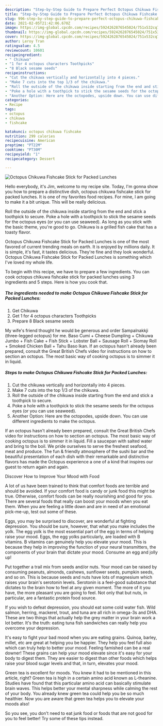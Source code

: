 ```yaml
---
description: "Step-by-Step Guide to Prepare Perfect Octopus Chikuwa Fishcake Stick for Packed Lunches"
title: "Step-by-Step Guide to Prepare Perfect Octopus Chikuwa Fishcake Stick for Packed Lunches"
slug: 996-step-by-step-guide-to-prepare-perfect-octopus-chikuwa-fishcake-stick-for-packed-lunches
date: 2021-02-05T21:42:06.670Z
image: https://img-global.cpcdn.com/recipes/5924262876545024/751x532cq70/octopus-chikuwa-fishcake-stick-for-packed-lunches-recipe-main-photo.jpg
thumbnail: https://img-global.cpcdn.com/recipes/5924262876545024/751x532cq70/octopus-chikuwa-fishcake-stick-for-packed-lunches-recipe-main-photo.jpg
cover: https://img-global.cpcdn.com/recipes/5924262876545024/751x532cq70/octopus-chikuwa-fishcake-stick-for-packed-lunches-recipe-main-photo.jpg
author: Leroy Tran
ratingvalue: 4.5
reviewcount: 10601
recipeingredient:
- " Chikuwa"
- "1 for 4 octopus characters Toothpicks"
- "8 Black sesame seeds"
recipeinstructions:
- "Cut the chikuwa vertically and horizontally into 4 pieces."
- "Make 7 cuts into the top 1/3 of the chikuwa."
- "Roll the outside of the chikuwa inside starting from the end and stick a toothpick to secure."
- "Poke a hole with a toothpick to stick the sesame seeds for the octopus eyes (or you can use seaweed)."
- "Another Option: Here are the octopodes, upside down. You can use different ingredients to make the octopus."
categories:
- Recipe
tags:
- octopus
- chikuwa
- fishcake

katakunci: octopus chikuwa fishcake 
nutrition: 299 calories
recipecuisine: American
preptime: "PT22M"
cooktime: "PT30M"
recipeyield: "1"
recipecategory: Dessert

---
```



![Octopus Chikuwa Fishcake Stick for Packed Lunches](https://img-global.cpcdn.com/recipes/5924262876545024/751x532cq70/octopus-chikuwa-fishcake-stick-for-packed-lunches-recipe-main-photo.jpg)

Hello everybody, it's Jim, welcome to my recipe site. Today, I'm gonna show you how to prepare a distinctive dish, octopus chikuwa fishcake stick for packed lunches. It is one of my favorites food recipes. For mine, I am going to make it a bit unique. This will be really delicious.

Roll the outside of the chikuwa inside starting from the end and stick a toothpick to secure. Poke a hole with a toothpick to stick the sesame seeds for the octopus eyes (or you can use seaweed). As long as you stick with the basic theme, you&#39;re good to go. Chikuwa is a grilled fish cake that has a toasty flavor.

Octopus Chikuwa Fishcake Stick for Packed Lunches is one of the most favored of current trending meals on earth. It is enjoyed by millions daily. It is simple, it's fast, it tastes delicious. They're fine and they look wonderful. Octopus Chikuwa Fishcake Stick for Packed Lunches is something which I've loved my whole life.


To begin with this recipe, we have to prepare a few ingredients. You can cook octopus chikuwa fishcake stick for packed lunches using 3 ingredients and 5 steps. Here is how you cook that.

<!--inarticleads1-->

##### The ingredients needed to make Octopus Chikuwa Fishcake Stick for Packed Lunches:

1. Get  Chikuwa
1. Get 1 for 4 octopus characters Toothpicks
1. Prepare 8 Black sesame seeds


My wife&#39;s friend thought he would be generous and order Sampalnakkji (three-legged octopus) for me. Baso Cumi + Cheese Dumpling + Chikuwa Jumbo + Fish Cake + Fish Stick + Lobster Ball + Sausage Roll + Siomay Roll + Smoked Chicken Ball + Tahu Baso Ikan. If an octopus hasn&#39;t already been prepared, consult the Great British Chefs video for instructions on how to section an octopus. The most basic way of cooking octopus is to simmer it in liquid. 

<!--inarticleads2-->

##### Steps to make Octopus Chikuwa Fishcake Stick for Packed Lunches:

1. Cut the chikuwa vertically and horizontally into 4 pieces.
1. Make 7 cuts into the top 1/3 of the chikuwa.
1. Roll the outside of the chikuwa inside starting from the end and stick a toothpick to secure.
1. Poke a hole with a toothpick to stick the sesame seeds for the octopus eyes (or you can use seaweed).
1. Another Option: Here are the octopodes, upside down. You can use different ingredients to make the octopus.


If an octopus hasn&#39;t already been prepared, consult the Great British Chefs video for instructions on how to section an octopus. The most basic way of cooking octopus is to simmer it in liquid. Fill a saucepan with salted water and bring to the boil. We pride ourselves to serve the freshest seafood, meat and produce. The fun &amp; friendly atmosphere of the sushi bar and the beautiful presentation of each dish with their remarkable and distinctive flavors has made the Octopus experience a one of a kind that inspires our guest to return again and again. 

Discover How to Improve Your Mood with Food


A lot of us have been trained to think that comfort foods are terrible and should be avoided. If your comfort food is candy or junk food this might be true. Otherwise, comfort foods can be really nourishing and good for you. There are several foods that really can boost your moods when you eat them. When you are feeling a little down and are in need of an emotional pick-me-up, test out some of these.

Eggs, you may be surprised to discover, are wonderful at fighting depression. You should be sure, however, that what you make includes the yolk. The egg yolk is the most essential part of the egg in terms of helping raise your mood. Eggs, the egg yolks particularly, are loaded with B vitamins. B vitamins can genuinely help you elevate your mood. This is because they help in improving the function of your neural transmitters, the components of your brain that dictate your mood. Consume an egg and jolly up!

Put together a trail mix from seeds and/or nuts. Your mood can be raised by consuming peanuts, almonds, cashews, sunflower seeds, pumpkin seeds, and so on. This is because seeds and nuts have lots of magnesium which raises your brain's serotonin levels. Serotonin is a feel-good substance that dictates to the brain how to feel at any given moment. The more of it you have, the more pleasant you are going to feel. Not only that but nuts, in particular, are a fantastic protein food source.

If you wish to defeat depression, you should eat some cold water fish. Wild salmon, herring, mackerel, trout, and tuna are all rich in omega-3s and DHA. These are two things that actually help the grey matter in your brain work a lot better. It's the truth: eating tuna fish sandwiches can really help you overcome your depression. 

It's easy to fight your bad mood when you are eating grains. Quinoa, barley, millet, etc are great at helping you be happier. They help you feel full also which can truly help to better your mood. Feeling famished can be a real downer! These grains can help your mood elevate since it's easy for your body to digest them. They are easier to digest than other foods which helps raise your blood sugar levels and that, in turn, elevates your mood.

Green tea is excellent for moods. You knew it had to be mentioned in this article, right? Green tea is high in a certain amino acid known as L-theanine. Studies have found that this particular amino acid can basically stimulate brain waves. This helps better your mental sharpness while calming the rest of your body. You already knew green tea could help you be so much healthier. Now you are aware that green tea helps you to elevate your moods also!

So you see, you don't need to eat junk food or foods that are not good for you to feel better! Try  some  of  these  tips  instead.

